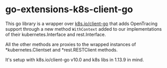# go-extensions-k8s-client-go

This go library is a wrapper over [k8s.io/client-go](https://godoc.org/k8s.io/client-go) that adds OpenTracing support through a new method `WithContext` added to our implementations of their kubernetes.Interface and rest.Interface.

All the other methods are proxies to the wrapped instances of *kubernetes.Clientset and *rest.RESTClient methods.

It's setup with k8s.io/client-go v10.0 and k8s libs in 1.13.9 in mind.
